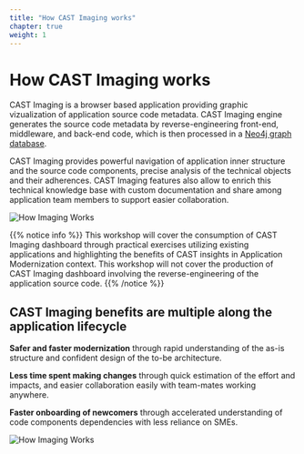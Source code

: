 ```yaml
---
title: "How CAST Imaging works" 
chapter: true 
weight: 1 
---
```


# How CAST Imaging works 

CAST Imaging is a browser based application providing graphic vizualization of application source code metadata. CAST Imaging engine generates the source code metadata by reverse-engineering front-end, middleware, and back-end code, which is then processed in a [Neo4j graph database](https://doc.castsoftware.com/display/IMAGING/CAST+Imaging+architecture).

CAST Imaging provides powerful navigation of application inner structure and the source code components, precise analysis of the technical objects and their adherences.
CAST Imaging features also allow to enrich this technical knowledge base with custom documentation and share among application team members to support easier collaboration.

![How Imaging Works](/images/howImagingWorks.png) 

{{% notice info %}}
This workshop will cover the consumption of CAST Imaging dashboard through practical exercises utilizing existing applications and highlighting the benefits of CAST insights in Application Modernization context.
This workshop will not cover the production of CAST Imaging dashboard involving the reverse-engineering of the application source code.
{{% /notice %}}

## CAST Imaging benefits are multiple along the application lifecycle

**Safer and faster modernization** through rapid understanding of the as-is structure and confident design of the to-be architecture.

**Less time spent making changes** through quick estimation of the effort and impacts, and easier collaboration easily with team-mates working anywhere.

**Faster onboarding of newcomers** through accelerated understanding of code components dependencies with less reliance on SMEs.

![How Imaging Works](/images/howImagingWorks_features.png)







